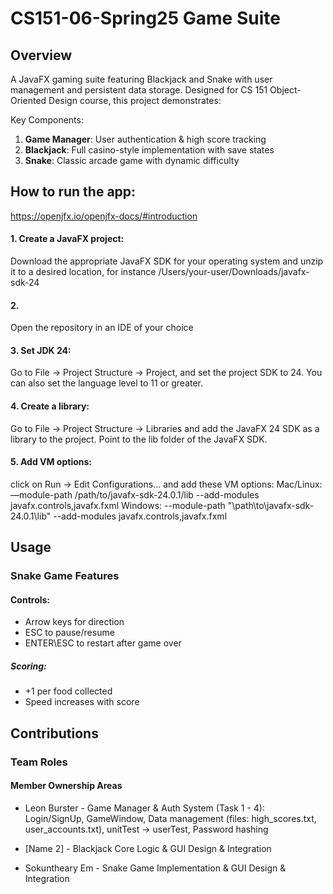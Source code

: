 # CS151-06-Spring25 Game Suite

## Overview
A JavaFX gaming suite featuring Blackjack and Snake with user management and persistent data storage. Designed for CS 151 Object-Oriented Design course, this project demonstrates:

Key Components:
1. **Game Manager**: User authentication & high score tracking
2. **Blackjack**: Full casino-style implementation with save states
3. **Snake**: Classic arcade game with dynamic difficulty

## How to run the app:

https://openjfx.io/openjfx-docs/#introduction

#### 1. Create a JavaFX project: 
Download the appropriate JavaFX SDK for your operating system and unzip it to a desired location, for instance /Users/your-user/Downloads/javafx-sdk-24

#### 2. 
Open the repository in an IDE of your choice

#### 3. Set JDK 24: 
Go to File -> Project Structure -> Project, and set the project SDK to 24. You can also set the language level to 11 or greater.

#### 4. Create a library: 
Go to File -> Project Structure -> Libraries and add the JavaFX 24 SDK as a library to the project. Point to the lib folder of the JavaFX SDK.

#### 5. Add VM options: 
click on Run -> Edit Configurations... and add these VM options: 
Mac/Linux:
—module-path /path/to/javafx-sdk-24.0.1/lib --add-modules javafx.controls,javafx.fxml
Windows:
--module-path "\path\to\javafx-sdk-24.0.1\lib" --add-modules javafx.controls,javafx.fxml


## Usage
### Snake Game Features
#### Controls:
- Arrow keys for direction
- ESC to pause/resume
- ENTER\ESC to restart after game over

##### Scoring:
- +1 per food collected
- Speed increases with score

## Contributions
### Team Roles
#### Member	Ownership Areas

- Leon Burster - Game Manager & Auth System (Task 1 - 4):
Login/SignUp, GameWindow, Data management (files: high_scores.txt, user_accounts.txt), unitTest -> userTest, Password hashing

- [Name 2] - Blackjack Core Logic & GUI Design & Integration

- Sokuntheary Em	- Snake Game Implementation & GUI Design & Integration
